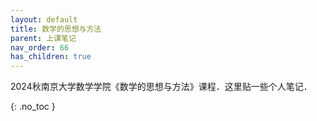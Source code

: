 ```yaml
---
layout: default
title: 数学的思想与方法
parent: 上课笔记
nav_order: 66
has_children: true
---
```




2024秋南京大学数学学院《数学的思想与方法》课程．这里贴一些个人笔记．

{: .no_toc }

